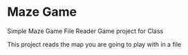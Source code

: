 # Maze Game
Simple Maze Game File Reader Game project for Class

This project reads the map you are going to play with in a file 
